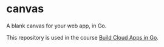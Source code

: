 # canvas

A blank canvas for your web app, in Go.

This repository is used in the course [Build Cloud Apps in Go](https://www.golang.dk/courses/build-cloud-apps-in-go).
